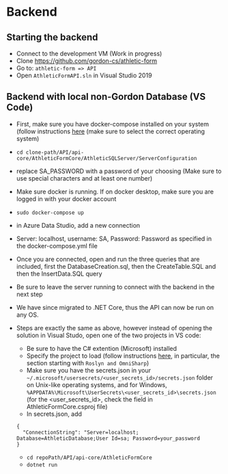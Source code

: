 # Backend

## Starting the backend

- Connect to the development VM (Work in progress)
- Clone https://github.com/gordon-cs/athletic-form
- Go to: `athletic-form => API`
- Open `AthleticFormAPI.sln` in Visual Studio 2019

## Backend with local non-Gordon Database (VS Code)

- First, make sure you have docker-compose installed on your system (follow instructions [here](https://docs.docker.com/compose/install/) (make sure to select the correct operating system)
- `cd clone-path/API/api-core/AthleticFormCore/AthleticSQLServer/ServerConfiguration`
- replace SA_PASSWORD with a password of your choosing (Make sure to use special characters and at least one number)
- Make sure docker is running. If on docker desktop, make sure you are logged in with your docker account
- `sudo docker-compose up`
- in Azure Data Studio, add a new connection
- Server: localhost, username: SA, Password: Password as specified in the docker-compose.yml file
- Once you are connected, open and run the three queries that are included, first the DatabaseCreation.sql, then the CreateTable.SQL and then the InsertData.SQL query
- Be sure to leave the server running to connect with the backend in the next step

- We have since migrated to .NET Core, thus the API can now be run on any OS.
- Steps are exactly the same as above, however instead of opening the solution in Visual Studo, open one of the two projects in VS code:
  - Be sure to have the C# extention (Microsoft) installed
  - Specify the project to load (follow instructions [here](https://code.visualstudio.com/docs/languages/csharp), in particular, the section starting with `Roslyn and OmniSharp`)
  - Make sure you have the secrets.json in your `~/.microsoft/usersecrets/<user_secrets_id>/secrets.json` folder on Unix-like operating systems, and for Windows, `%APPDATA%\Microsoft\UserSecrets\<user_secrets_id>\secrets.json` (for the <user_secrets_id>, check the <UserSecretsId> field in AthleticFormCore.csproj file)
  - In secrets.json, add
  ```
  {
    "ConnectionString": "Server=localhost; Database=AthleticDatabase;User Id=sa; Password=your_password
  }
  ```
  - `cd repoPath/API/api-core/AthleticFormCore`
  - `dotnet run`
